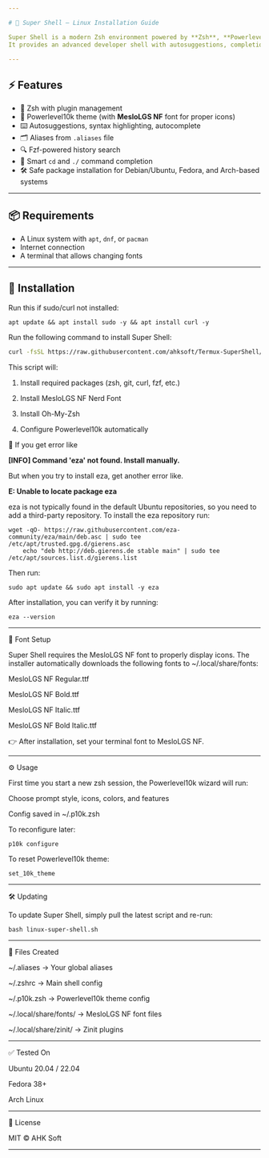 ```yaml
---

# 🐧 Super Shell – Linux Installation Guide

Super Shell is a modern Zsh environment powered by **Zsh**, **Powerlevel10k**, and **MesloLGS NF Nerd Font**.  
It provides an advanced developer shell with autosuggestions, completions, history search, and a beautiful prompt.

---
```


## ⚡ Features
- 🚀 Zsh with plugin management
- 🎨 Powerlevel10k theme (with **MesloLGS NF** font for proper icons)
- ⌨️ Autosuggestions, syntax highlighting, autocomplete
- 🗂️ Aliases from `.aliases` file
- 🔍 Fzf-powered history search
- 📂 Smart `cd` and `./` command completion
- 🛠️ Safe package installation for Debian/Ubuntu, Fedora, and Arch-based systems

---

## 📦 Requirements
- A Linux system with `apt`, `dnf`, or `pacman`
- Internet connection
- A terminal that allows changing fonts

---

## 🔧 Installation

Run this if sudo/curl not installed:
```
apt update && apt install sudo -y && apt install curl -y
```

Run the following command to install Super Shell:

```bash
curl -fsSL https://raw.githubusercontent.com/ahksoft/Termux-SuperShell/code/linux-super-shell.sh -o ~/linux-super-shell.sh && chmod +x ~/linux-super-shell.sh && bash ~/linux-super-shell.sh
```
This script will:

1. Install required packages (zsh, git, curl, fzf, etc.)


2. Install MesloLGS NF Nerd Font


3. Install Oh-My-Zsh


4. Configure Powerlevel10k automatically


📌 If you get error like 

**[INFO] Command 'eza' not found. Install manually.**

But when you try to install eza, get another error like.

**E: Unable to locate package eza**

eza is not typically found in the default Ubuntu repositories, so you need to add a third-party repository.
To install the eza repository run:
```
wget -qO- https://raw.githubusercontent.com/eza-community/eza/main/deb.asc | sudo tee /etc/apt/trusted.gpg.d/gierens.asc
    echo "deb http://deb.gierens.de stable main" | sudo tee /etc/apt/sources.list.d/gierens.list
```
Then run:
```
sudo apt update && sudo apt install -y eza
```
After installation, you can verify it by running:
```
eza --version
```
---

🎨 Font Setup

Super Shell requires the MesloLGS NF font to properly display icons.
The installer automatically downloads the following fonts to ~/.local/share/fonts:

MesloLGS NF Regular.ttf

MesloLGS NF Bold.ttf

MesloLGS NF Italic.ttf

MesloLGS NF Bold Italic.ttf


👉 After installation, set your terminal font to MesloLGS NF.


---

⚙️ Usage

First time you start a new zsh session, the Powerlevel10k wizard will run:

Choose prompt style, icons, colors, and features

Config saved in ~/.p10k.zsh


To reconfigure later:

```
p10k configure
```

To reset Powerlevel10k theme:

```
set_10k_theme
```

---

🛠️ Updating

To update Super Shell, simply pull the latest script and re-run:

```
bash linux-super-shell.sh
```

---

📂 Files Created

~/.aliases → Your global aliases

~/.zshrc → Main shell config

~/.p10k.zsh → Powerlevel10k theme config

~/.local/share/fonts/ → MesloLGS NF font files

~/.local/share/zinit/ → Zinit plugins



---

✅ Tested On

Ubuntu 20.04 / 22.04

Fedora 38+

Arch Linux



---

📜 License

MIT © AHK Soft


---
